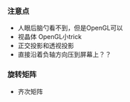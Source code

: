 ###  注意点
+  人眼后脑勺看不到，但是OpenGL可以
+  视晶体  OpenGL小trick
+  正交投影和透视投影
+  直接沿着负轴方向压到屏幕上？？

###  旋转矩阵
+  齐次矩阵


